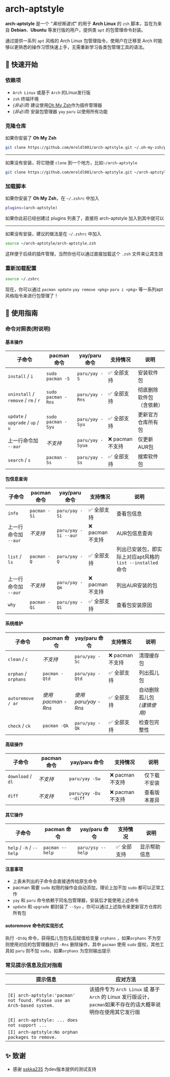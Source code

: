 # arch-aptstyle

**arch-aptstyle** 是一个 *“离经叛道式”* 的用于 **Arch Linux** 的 `zsh` 脚本，旨在为来自 **Debian**、**Ubuntu** 等发行版的用户，提供类 `apt` 的包管理命令封装。

通过提供一系列 `apt` 风格的 Arch Linux 包管理指令，使用户在迁移至 Arch 时能够以更熟悉的操作习惯快速上手，无需重新学习各类包管理工具的语法。

## 🚀 快速开始

### 依赖项

- `Arch Linux` 或基于 `Arch` 的Linux发行版
- `zsh` 终端环境
- *(非必须)* 建议使用[Oh My Zsh](https://ohmyz.sh/)作为插件管理器
- *(非必须)* 安装包管理器 `yay` `paru` 以使用所有功能

### 克隆仓库

如果你安装了 **Oh My Zsh**

```zsh
git clone https://github.com/mroldl001/arch-aptstyle.git ~/.oh-my-zsh/plugins
```

---

如果没有安装，将它随便 `clone` 到一个地方，比如`~/arch-aptstyle`

```zsh
git clone https://github.com/mroldl001/arch-aptstyle.git ~/arch-aptstyle
```

### 加载脚本

如果你安装了 **Oh My Zsh**，在 `~/.zshrc` 中加入

```zsh
plugins=(arch-aptstyle)
```

如果你此前已经创建过 plugins 列表了，直接将 arch-aptstyle 加入到其中就可以

---

如果没有安装，建议的做法是在 `~/.zshrc` 中加入

```zsh
source ~/arch-aptstyle/arch-aptstyle.zsh
```

这样便于后续的插件管理，当然你也可以通过直接加载这个 `.zsh` 文件来让其生效

### 重新加载配置

```zsh
source ~/.zshrc
```

现在，你可以通过 `pacman update` `yay remove <pkg>` `paru i <pkg>` 等一系列apt风格指令来进行包管理了！

## 📖 使用指南

### 命令对照表(附说明)

#### 基本操作

| 子命令                                 | pacman 命令          | yay/paru 命令      | 支持情况        | 说明           |
| ----------------------------------- | ------------------ | ---------------- | ----------- | ------------ |
| `install` / `i`                     | `sudo pacman -S`   | `paru/yay -S`    | ✅ 全部支持      | 安装软件包        |
| `uninstall` / `remove` / `rm` / `r` | `sudo pacman -Rns` | `paru/yay -Rns`  | ✅ 全部支持      | 彻底删除软件包（含依赖） |
| `update` / `upgrade` / `up` / `u`   | `sudo pacman -Syu` | `paru/yay -Syu`  | ✅ 全部支持      | 更新官方仓库所有包    |
| 上一行命令加 `--aur`                      | *不支持*              | `paru/yay -Syua` | ❌ pacman不支持 | 仅更新AUR包      |
| `search` / `s`                      | `pacman -Ss`       | `paru/yay -Ss`   | ✅ 全部支持      | 搜索软件包        |

#### 包信息查询

| 子命令            | pacman 命令    | yay/paru 命令          | 支持情况        | 说明                                       |
| -------------- | ------------ | -------------------- | ----------- | ---------------------------------------- |
| `info`         | `pacman -Si` | `paru/yay -Si`       | ✅ 全部支持      | 查看包信息                                    |
| 上一行命令加 `--aur` | *不支持*        | `paru/yay -Si --aur` | ❌ pacman不支持 | AUR包信息查询                                 |
| `list` / `ls`  | `pacman -Q`  | `paru/yay -Q`        | ✅ 全部支持      | 列出已安装包，即实际上对应apt风格的 `list --installed`命令 |
| 上一行命令加 `--aur` | *不支持*        | `paru/yay -Qm`       | ❌ pacman不支持 | 列出AUR安装的包                                |
| `why`          | `pacman -Qi` | `paru/yay -Qi`       | ✅ 全部支持      | 查看包安装原因                                  |

#### 系统维护

| 子命令                  | pacman 命令       | yay/paru 命令       | 支持情况        | 说明      |
| -------------------- | --------------- | ----------------- | ----------- | ------- |
| `clean` / `c`        | *不支持*           | `paru/yay -Sc`    | ❌ pacman不支持 | 清理缓存包   |
| `orphan` / `orphans` | `pacman -Qtd`   | `paru/yay -Qtd`   | ✅ 全部支持      | 列出孤儿包   |
| `autoremove / ar`    | *使用pacman -Rns* | _使用paru/yay -Rns_ | ✅ 全部支持      | 自动删除孤儿包 *(谨慎使用)* |
| `check` / `ck`       | `pacman -Qk`    | `paru/yay -Qk`    | ✅ 全部支持      | 检查包完整性  |

#### 高级操作

| 子命令               | pacman 命令 | yay/paru 命令           | 支持情况        | 说明     |
| ----------------- | --------- | --------------------- | ----------- | ------ |
| `download` / `dl` | *不支持*     | `paru/yay -Sw`        | ❌ pacman不支持 | 仅下载不安装 |
| `diff`            | *不支持*     | `paru/yay -Du --diff` | ❌ pacman不支持 | 查看版本差异 |

#### 其它操作

| 子命令                      | pacman 命令       | yay/paru 命令       | 支持情况   | 说明     |
| ------------------------ | --------------- | ----------------- | ------ | ------ |
| `help` / `-h` / `--help` | `pacman --help` | `paru/ysy --help` | ✅ 全部支持 | 显示帮助信息 |

#### 注意事项

- 上表未列出的子命令会直接透传给原生命令
- pacman 需要 `sudo` 权限的操作会自动添加，理论上加不加 `sudo` 都可以正常工作
- `yay` 和 `paru` 命令依赖于同名包管理器，安装后才能使用上述命令
- `update` 和 `upgrade` 都封装了 `--Syu` ，你可以通过上述指令来更新官方仓库的所有包

#### autoremove 命令的实现形式

执行 `-Qtdq` 命令，获得孤儿包包名后赋值给变量 `orphans` ，如果`orphans` 不为空则使用对应的包管理器执行 `-Rns` 删除操作，其中 `pacman` 使用 `sudo` 提权，其他工具如 `paru` 则不加 `sudo`，如果`orphans` 为空则输出提示

### 常见提示信息及应对指南

| 提示信息               | 应对方法 |
| ------------------ | ------- |
| `[E] arch-aptstyle:'pacman' not found. Please use an Arch-based system.` | 该插件专为 `Arch Linux` 或 基于 `Arch` 的 Linux 发行版设计，`pacman`如果不存在的话大概率说明你在使用其它发行版 |
| `[E] arch-aptstyle: ... does not support ... ` || 你所使用的包管理器不支持该操作，更换包管理器或使用其他命令 |
| `[I] arch-aptstyle:No orphan packages to remove.` || 你没有孤儿包，不需要清理 |

## ✨ 致谢
- 感谢 [sskka235](https://github.com/sskka235) 为dev版本提供的测试支持
